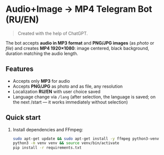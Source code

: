 # Audio+Image → MP4 Telegram Bot (RU/EN)

> Created with the help of ChatGPT.

The bot accepts **audio in MP3 format** and **PNG/JPG images** (as *photo* or *file*) and creates **MP4 1920×1080**: image centered, black background, duration matching the audio length.

## Features
- Accepts only **MP3** for audio
- Accepts **PNG/JPG** as photo and as file, any resolution
- Localization **RU/EN** with user choice saved
- Language change via `/lang` (after selection, the language is saved; on the next /start — it works immediately without selection)

## Quick start
1. Install dependencies and FFmpeg:
   ```bash
   sudo apt-get update && sudo apt-get install -y ffmpeg python3-venv python3-pip
   python3 -m venv venv && source venv/bin/activate
   pip install -r requirements.txt